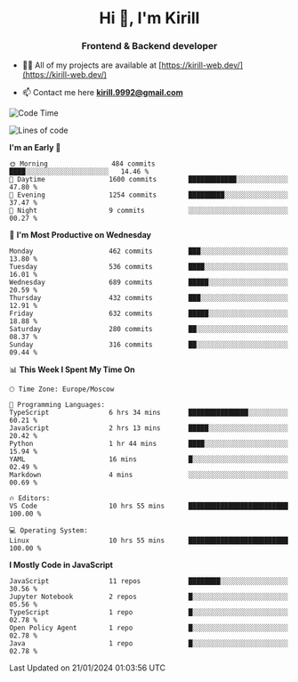 <h1 align="center">Hi 👋, I'm Kirill</h1>
<h3 align="center">Frontend & Backend developer</h3>

- 👨‍💻 All of my projects are available at [https://kirill-web.dev/](https://kirill-web.dev/)

- 📫 Contact me here **kirill.9992@gmail.com**











<!--START_SECTION:waka-->
![Code Time](http://img.shields.io/badge/Code%20Time-1%2C635%20hrs%2052%20mins-blue)

![Lines of code](https://img.shields.io/badge/From%20Hello%20World%20I%27ve%20Written-4.6%20million%20lines%20of%20code-blue)

**I'm an Early 🐤** 

```text
🌞 Morning                484 commits         ████░░░░░░░░░░░░░░░░░░░░░   14.46 % 
🌆 Daytime                1600 commits        ████████████░░░░░░░░░░░░░   47.80 % 
🌃 Evening                1254 commits        █████████░░░░░░░░░░░░░░░░   37.47 % 
🌙 Night                  9 commits           ░░░░░░░░░░░░░░░░░░░░░░░░░   00.27 % 
```
📅 **I'm Most Productive on Wednesday** 

```text
Monday                   462 commits         ███░░░░░░░░░░░░░░░░░░░░░░   13.80 % 
Tuesday                  536 commits         ████░░░░░░░░░░░░░░░░░░░░░   16.01 % 
Wednesday                689 commits         █████░░░░░░░░░░░░░░░░░░░░   20.59 % 
Thursday                 432 commits         ███░░░░░░░░░░░░░░░░░░░░░░   12.91 % 
Friday                   632 commits         █████░░░░░░░░░░░░░░░░░░░░   18.88 % 
Saturday                 280 commits         ██░░░░░░░░░░░░░░░░░░░░░░░   08.37 % 
Sunday                   316 commits         ██░░░░░░░░░░░░░░░░░░░░░░░   09.44 % 
```


📊 **This Week I Spent My Time On** 

```text
🕑︎ Time Zone: Europe/Moscow

💬 Programming Languages: 
TypeScript               6 hrs 34 mins       ███████████████░░░░░░░░░░   60.21 % 
JavaScript               2 hrs 13 mins       █████░░░░░░░░░░░░░░░░░░░░   20.42 % 
Python                   1 hr 44 mins        ████░░░░░░░░░░░░░░░░░░░░░   15.94 % 
YAML                     16 mins             █░░░░░░░░░░░░░░░░░░░░░░░░   02.49 % 
Markdown                 4 mins              ░░░░░░░░░░░░░░░░░░░░░░░░░   00.69 % 

🔥 Editors: 
VS Code                  10 hrs 55 mins      █████████████████████████   100.00 % 

💻 Operating System: 
Linux                    10 hrs 55 mins      █████████████████████████   100.00 % 
```

**I Mostly Code in JavaScript** 

```text
JavaScript               11 repos            ████████░░░░░░░░░░░░░░░░░   30.56 % 
Jupyter Notebook         2 repos             █░░░░░░░░░░░░░░░░░░░░░░░░   05.56 % 
TypeScript               1 repo              █░░░░░░░░░░░░░░░░░░░░░░░░   02.78 % 
Open Policy Agent        1 repo              █░░░░░░░░░░░░░░░░░░░░░░░░   02.78 % 
Java                     1 repo              █░░░░░░░░░░░░░░░░░░░░░░░░   02.78 % 
```




 Last Updated on 21/01/2024 01:03:56 UTC
<!--END_SECTION:waka-->
